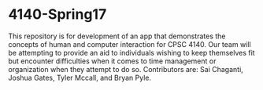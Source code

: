 # 4140-Spring17
This repository is for development of an app that demonstrates the concepts of human and computer interaction for CPSC 4140. Our team will be attempting to provide an aid to individuals wishing to keep themselves fit but encounter difficulties when it comes to time management or organization when they attempt to do so. Contributors are: Sai Chaganti, Joshua Gates, Tyler Mccall, and Bryan Pyle.
